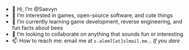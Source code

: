 - 👋 Hi, I’m @Saevyn
- 👀 I’m interested in games, open-source software, and cute things
- 🌱 I’m currently learning game development, reverse engineering, and fun facts about bees
- 💞️ I’m looking to collaborate on anything that sounds fun or interesting
- 📫 How to reach me: email me at `s.alem7[at]slmail.me`... *If you dare*

<!---
Saevyn/Saevyn is a ✨ special ✨ repository because its `README.md` (this file) appears on your GitHub profile.
You can click the Preview link to take a look at your changes.
--->
